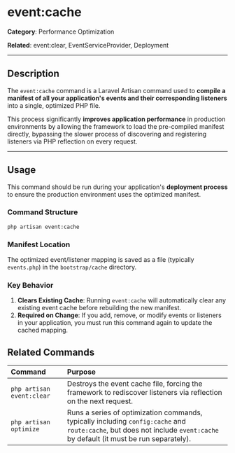 # event:cache

**Category**: Performance Optimization

**Related**: event:clear, EventServiceProvider, Deployment

---

## Description

The `event:cache` command is a Laravel Artisan command used to **compile a manifest of all your application's events and their corresponding listeners** into a single, optimized PHP file.

This process significantly **improves application performance** in production environments by allowing the framework to load the pre-compiled manifest directly, bypassing the slower process of discovering and registering listeners via PHP reflection on every request.

---

## Usage

This command should be run during your application's **deployment process** to ensure the production environment uses the optimized manifest.

### Command Structure

`php artisan event:cache`

### Manifest Location

The optimized event/listener mapping is saved as a file (typically `events.php`) in the `bootstrap/cache` directory.

### Key Behavior

1. **Clears Existing Cache**: Running `event:cache` will automatically clear any existing event cache before rebuilding the new manifest.
2. **Required on Change**: If you add, remove, or modify events or listeners in your application, you must run this command again to update the cached mapping.

## Related Commands
|Command	|Purpose|
| :--- | :--- |
|`php artisan event:clear`	|Destroys the event cache file, forcing the framework to rediscover listeners via reflection on the next request.|
|`php artisan optimize`	|Runs a series of optimization commands, typically including `config:cache` and `route:cache`, but does not include `event:cache` by default (it must be run separately).|

